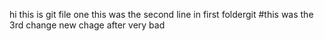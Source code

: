 hi this is git file one
this was the second line in first foldergit 
#this was the 3rd change 
new chage after very bad 
